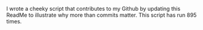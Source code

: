 I wrote a cheeky script that contributes to my Github by updating this ReadMe to illustrate why more than commits matter. This script has run 895 times.